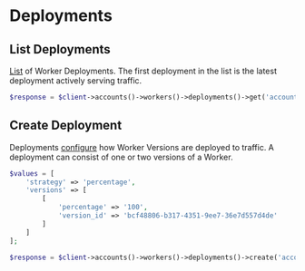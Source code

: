 # Deployments

## List Deployments

[List](https://developers.cloudflare.com/api/operations/worker-deployments-list-deployments) of Worker Deployments. The first deployment in the list is the latest deployment actively serving traffic.

```php [php]
$response = $client->accounts()->workers()->deployments()->get('account_id', 'script_name');
```

## Create Deployment

Deployments [configure](https://developers.cloudflare.com/api/operations/worker-deployments-create-deployment) how Worker Versions are deployed to traffic. A deployment can consist of one or two versions of a Worker.

```php [php]
$values = [
    'strategy' => 'percentage',
    'versions' => [
        [
            'percentage' => '100',
            'version_id' => 'bcf48806-b317-4351-9ee7-36e7d557d4de'
        ]
    ]
];

$response = $client->accounts()->workers()->deployments()->create('account_id', 'script_name', $values);
```